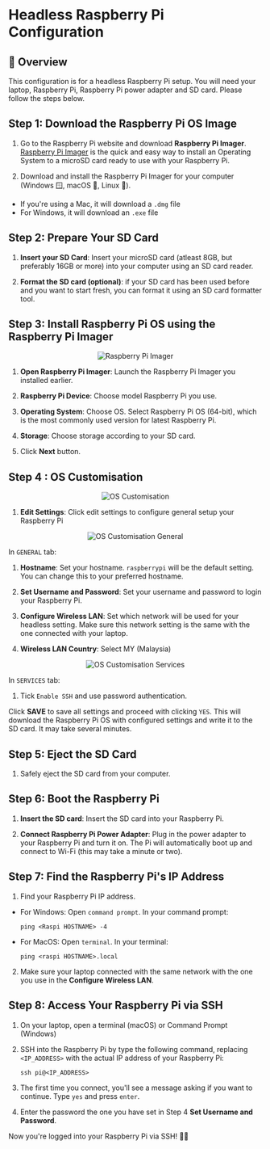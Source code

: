# Headless Raspberry Pi Configuration

## :memo: Overview

This configuration is for a headless Raspberry Pi setup. You will need your laptop, Raspberry Pi, Raspberry Pi power adapter and SD card. Please follow the steps below. 

## Step 1: Download the Raspberry Pi OS Image

1. Go to the Raspberry Pi website and download **Raspberry Pi Imager**. [Raspberry Pi Imager](https://www.raspberrypi.com/software/) is the quick and easy way to install an Operating System to a microSD card ready to use with your Raspberry Pi. 

2. Download and install the Raspberry Pi Imager for your computer (Windows 🪟, macOS :apple:, Linux 🐧).

* If you're using a Mac, it will download a `.dmg` file
* For Windows, it will download an `.exe` file

## Step 2: Prepare Your SD Card

1. **Insert your SD Card**: Insert your microSD card (atleast 8GB, but preferably 16GB or more) into your computer using an SD card reader. 

2. **Format the SD card (optional)**: if your SD card has been used before and you want to start fresh, you can format it using an SD card formatter tool. 

## Step 3: Install Raspberry Pi OS using the Raspberry Pi Imager

<p align="center">
    <img src = "https://github.com/aqillakhamis/Machine-Vision-with-Raspi/blob/main/assets/raspi%20imager.png" alt="Raspberry Pi Imager" />
</p>

1. **Open Raspberry Pi Imager**: Launch the Raspberry Pi Imager you installed earlier.

2. **Raspberry Pi Device**: Choose model Raspberry Pi you use.

3. **Operating System**: Choose OS. Select Raspberry Pi OS (64-bit), which is the most commonly used version for latest Raspberry Pi. 

4. **Storage**: Choose storage according to your SD card. 

5. Click **Next** button.

## Step 4 : OS Customisation

<p align="center">
    <img src = "https://github.com/aqillakhamis/Machine-Vision-with-Raspi/blob/main/assets/os-customisation.png" alt="OS Customisation" />
</p>

1. **Edit Settings**: Click edit settings to configure general setup your Raspberry Pi

<p align="center">
    <img src = "https://github.com/aqillakhamis/Machine-Vision-with-Raspi/blob/main/assets/os-customisation-1.png" alt="OS Customisation General" />
</p>

In `GENERAL` tab: 

1. **Hostname**: Set your hostname. `raspberrypi` will be the default setting. You can change this to your preferred hostname. 

2. **Set Username and Password**: Set your username and password to login your Raspberry Pi. 

3. **Configure Wireless LAN**: Set which network will be used for your headless setting. Make sure this network setting is the same with the one connected with your laptop. 

4. **Wireless LAN Country**: Select MY (Malaysia)

<p align="center">
    <img src = "https://github.com/aqillakhamis/Machine-Vision-with-Raspi/blob/main/assets/os-customisation-2.png" alt="OS Customisation Services" />
</p>

In `SERVICES` tab: 

1. Tick `Enable SSH` and use password authentication. 

Click **SAVE** to save all settings and proceed with clicking `YES`. This will download the Raspberry Pi OS with configured settings and write it to the SD card. It may take several minutes. 

## Step 5: Eject the SD Card

1. Safely eject the SD card from your computer. 

## Step 6: Boot the Raspberry Pi

1. **Insert the SD card**: Insert the SD card into your Raspberry Pi. 

2. **Connect Raspberry Pi Power Adapter**: Plug in the power adapter to your Raspberry Pi and turn it on. The Pi will automatically boot up and connect to Wi-Fi (this may take a minute or two). 

## Step 7: Find the Raspberry Pi's IP Address 

1. Find your Raspberry Pi IP address. 

* For Windows: Open `command prompt`. In your command prompt: 

    ```
    ping <Raspi HOSTNAME> -4
    ```

* For MacOS: Open `terminal`. In your terminal:

    ```
    ping <raspi HOSTNAME>.local
    ```

2. Make sure your laptop connected with the same network with the one you use in the **Configure Wireless LAN**. 

## Step 8: Access Your Raspberry Pi via SSH

1. On your laptop, open a terminal (macOS) or Command Prompt (Windows)

2. SSH into the Raspberry Pi by type the following command, replacing `<IP_ADDRESS>` with the actual IP address of your Raspberry Pi: 

    ```
    ssh pi@<IP_ADDRESS>
    ```

3. The first time you connect, you'll see a message asking if you want to continue. Type `yes` and press `enter`. 

4. Enter the password the one you have set in Step 4 **Set Username and Password**. 

Now you're logged into your Raspberry Pi via SSH! 🎉🥳

